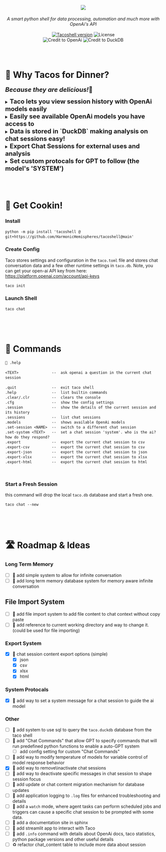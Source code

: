 
<p align="center">
    <img src="./art/0.1_wallpaper.jpg" />
    <br />
    <br />
    <i>
    A smart python shell for data processing, automation and much more with OpenAi's API
    </i>
    <br />
    <br />
    <a href="https://github.com/HarmonicHemispheres/tacoshell">
    <img
        src="https://img.shields.io/badge/🌮 Taco-0.1.1-black?color=black&style=for-the-badge"
        alt="Tacoshell version"
    /></a>
    <img
        src="https://img.shields.io/badge/License-MIT-black?color=black&style=for-the-badge"
        alt="License"/>
    <br>
    <img
        src="https://img.shields.io/badge/Powered By OpenAi-black?color=black&style=for-the-badge&logo=OpenAi"
        alt="Credit to OpenAi"/>
    <img
        src="https://img.shields.io/badge/Powered By DUCKDB-black?color=black&style=for-the-badge&logo=DuckDB"
        alt="Credit to DuckDB"/>
</p>

<br>
<br>

# 🌮 Why Tacos for Dinner?
<b style="font-size:20px;"><i>Because they are delicious!</i>🤩</b>
<details>
    <summary>
        <b style="font-size:20px;">Taco lets you view session history with OpenAi models easily</b>
    </summary>
    <img alt="bad taco text" src="static/show_sessions.png" width="80%">
</details>
<details>
    <summary>
        <b style="font-size:20px;">Easily see available OpenAi models you have access to</b>
    </summary>
    <img alt="model list" src="static/openai_models_list.png" width="80%">
</details>
<details>
    <summary>
        <b style="font-size:20px;">Data is stored in `DuckDB` making analysis on chat sessions easy!</b>
    </summary>
    <img alt="duckdb persistant sessions" src="static/duckdb_session.png" width="80%">
</details>
<details>
    <summary>
        <b style="font-size:20px;">Export Chat Sessions for external uses and analysis</b>
    </summary>
    <img alt="export options" src="static/export_options.png" width="80%">
</details>
<details>
    <summary>
        <b style="font-size:20px;">Set custom protocals for GPT to follow (the model's 'SYSTEM')</b>
    </summary>
    <img alt="jar jar jokes" src="static/jar-jar-jokes.png" width="95%">
</details>


<br>
<br>
<br>


# 🌮 Get Cookin!
### Install
```
python -m pip install 'tacoshell @ git+https://github.com/HarmonicHemispheres/tacoshell@main'
```

### Create Config
Taco stores settings and configuration in the `taco.toml` file and stores chat conversation data and a few other runtime settings in `taco.db`. Note, you can get your open-ai API key from here: https://platform.openai.com/account/api-keys
```
taco init
```

### Launch Shell
```
taco chat
```


<br>
<br>
<br>


# 🦾  Commands

```
🌮 .help

<TEXT>               --  ask openai a question in the current chat session

.quit                --  exit taco shell
.help                --  list builtin commands
.clear/.clr          --  clears the console
.cfg                 --  show the config settings
.session             --  show the details of the current session and its history
.sessions            --  list chat sessions
.models              --  shows available OpenAi models
.set-session <NAME>  --  switch to a different chat session
.set-system <TEXT>   --  set a chat session 'system'. who is the ai? how do they respond?
.export              --  export the current chat session to csv
.export-csv          --  export the current chat session to csv
.export-json         --  export the current chat session to json
.export-xlsx         --  export the current chat session to xlsx
.export-html         --  export the current chat session to html
```

<br>

### Start a Fresh Session
this command will drop the local `taco.db` database and start a fresh one.
```
taco chat --new
```

<br>
<br>
<br>


# 🛣️ Roadmap & Ideas
### Long Term Memory
- [ ] 🔧 add simple system to allow for infinite conversation
- [ ] 🔧 add long term memory database system for memory aware infinite conversation

## File Import System
- [ ] 🔧 add file import system to add file content to chat context without copy paste
- [ ] 🔧 add reference to current working directory and way to change it. (could be used for file importing)

### Export System
- [x] 🔧 chat session content export options (simple)
  - [x] json
  - [x] csv
  - [x] xlsx
  - [x] html

### System Protocals
- [x] 🔧 add way to set a system message for a chat session to guide the ai model


### Other
- [ ] 🔧 add system to use sql to query the `taco.duckdb` database from the taco shell
- [ ] 🔧 add "Chat Commands" that allow GPT to specify commands that will run predefined python functions to enable a auto-GPT system
  - [ ] add config setting for custom "Chat Commands"
- [ ] 🔧 add way to modify temperature of models for variable control of model response behavior
- [x] 🔧 add way to remove\inactivate chat sessions
- [ ] 🔧 add way to deactivate specific messages in chat session to shape session focus
- [ ] 🔧 add update or chat content migration mechanism for database updates
- [ ] 🔧 add application logging to `.log` files for enhanced troubleshooting and details
- [ ] 🔧 add a `watch` mode, where agent tasks can perform scheduled jobs and triggers can cause a specific chat session to be prompted with some data.
- [ ] 🔧 add a documentation site in sphinx
- [ ] 🔧 add streamlit app to interact with Taco 
- [ ] 🔧 add `.info` command with details about OpenAi docs, taco statistics, python package versions and other useful details
- [ ] ♻️ refactor chat_content table to include more data about session
